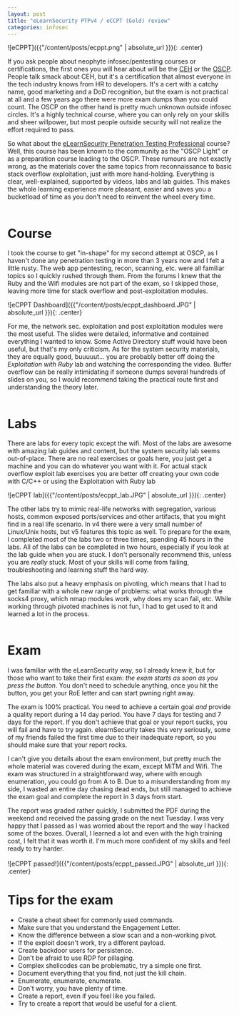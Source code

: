 ```yaml
---
layout: post
title: "eLearnSecurity PTPv4 / eCCPT (Gold) review"
categories: infosec
---
```

![eCPPT]({{"/content/posts/ecppt.png" | absolute_url }}){: .center}
<br />

If you ask people about neophyte infosec/pentesting courses or certifications, the first ones you will hear about will be the [CEH](https://www.eccouncil.org/programs/certified-ethical-hacker-ceh/) or the [OSCP](https://www.offensive-security.com). People talk smack about CEH, but it's a certification that almost everyone in the tech industry knows from HR to developers. It's a cert with a catchy name, good marketing and a DoD recognition, but the exam is not practical at all and a few years ago there were more exam dumps than you could count. The OSCP on the other hand is pretty much unknown outside infosec circles. It's a highly technical course, where you can only rely on your skills and sheer willpower, but most people outside security will not realize the effort required to pass. 

So what about the [eLearnSecurity Penetration Testing Professional](https://www.elearnsecurity.com/course/penetration_testing/) course? Well, this course has been known to the community as the "OSCP Light" or as a preparation course leading to the OSCP. These rumours are not exactly wrong, as the materials cover the same topics from reconnaissance to basic stack overflow exploitation, just with more hand-holding. Everything is clear, well-explained, supported by videos, labs and lab guides. This makes the whole learning experience more pleasant, easier and saves you a bucketload of time as you don't need to reinvent the wheel every time.
<br />
<br />

# Course

I took the course to get "in-shape" for my second attempt at OSCP, as I haven't done any penetration testing in more than 3 years now and I felt a little rusty. The web app pentesting, recon, scanning, etc. were all familiar topics so I quickly rushed through them. From the forums I knew that the Ruby and the Wifi modules are not part of the exam, so I skipped those, leaving more time for stack overflow and post-exploitation modules. 
<br />

![eCPPT Dashboard]({{"/content/posts/ecppt_dashboard.JPG" | absolute_url }}){: .center}
<br />

For me, the network sec. exploitation and post exploitation modules were the most useful. The slides were detailed, informative and contained everything I wanted to know. Some Active Directory stuff would have been useful, but that's my only criticism. As for the system security materials, they are equally good, buuuuut... you are probably better off doing the *Exploitation with Ruby* lab and watching the corresponding the video. Buffer overflow can be really intimidating if someone dumps several hundreds of slides on you, so I would recommend taking the practical route first and understanding the theory later.
<br />
<br />


# Labs

There are labs for every topic except the wifi. Most of the labs are awesome with amazing lab guides and content, but the system security lab seems out-of-place. There are no real exercises or goals here, you just get a machine and you can do whatever you want with it. For actual stack overflow exploit lab exercises you are better off creating your own code with C/C++ or using the Exploitation with Ruby lab
<br />

![eCPPT lab]({{"/content/posts/ecppt_lab.JPG" | absolute_url }}){: .center}
<br />

The other labs try to mimic real-life networks with segregation, various hosts, common exposed ports/services and other artifacts, that you might find in a real life scenario. In v4 there were a very small number of Linux/Unix hosts, but v5 features this topic as well. To prepare for the exam, I completed most of the labs two or three times, spending 45 hours in the labs. All of the labs can be completed in two hours, especially if you look at the lab guide when you are stuck. I don't personally recommend this, unless you are *really* stuck. Most of your skills will come from failing, troubleshooting and learning stuff the hard way.

The labs also put a heavy emphasis on pivoting, which means that I had to get familiar with a whole new range of problems: what works through the socks4 proxy, which nmap modules work, why does my scan fail, etc. While working through pivoted machines is not fun, I had to get used to it and learned a lot in the process.
<br />
<br />


# Exam

I was familiar with the eLearnSecurity way, so I already knew it, but for those who want to take their first exam: *the exam starts as soon as you press the button*. You don't need to schedule anything, once you hit the button, you get your RoE letter and can start pwning right away.

The exam is 100% practical. You need to achieve a certain goal *and* provide a quality report during a 14 day period. You have 7 days for testing and 7 days for the report. If you don't achieve that goal or your report sucks, you will fail and have to try again. elearnSecurity takes this very seriously, some of my friends failed the first time due to their inadequate report, so you should make sure that your report rocks.

I can't give you details about the exam environment, but pretty much the whole material was covered during the exam, except MiTM and Wifi. The exam was structured in a straightforward way, where with enough enumeration, you could go from A to B. Due to a misunderstanding from my side, I wasted an entire day chasing dead ends, but still managed to achieve the exam goal and complete the report in 3 days from start.

The report was graded rather quickly, I submitted the PDF during the weekend and received the passing grade on the next Tuesday. I was very happy that I passed as I was worried about the report and the way I hacked some of the boxes. Overall, I learned a lot and even with the high training cost, I felt that it was worth it. I'm much more confident of my skills and feel ready to try harder.
<br />
<br />
![eCPPT passed!]({{"/content/posts/ecppt_passed.JPG" | absolute_url }}){: .center}

# Tips for the exam

- Create a cheat sheet for commonly used commands.
- Make sure that you understand the Engagement Letter.
- Know the difference between a slow scan and a non-working pivot.
- If the exploit doesn't work, try a different payload.
- Create backdoor users for persistence.
- Don't be afraid to use RDP for pillaging.
- Complex shellcodes can be problematic, try a simple one first.
- Document everything that you find, not just the kill chain.
- Enumerate, enumerate, enumerate.
- Don't worry, you have plenty of time.
- Create a report, even if you feel like you failed.
- Try to create a report that would be useful for a client.